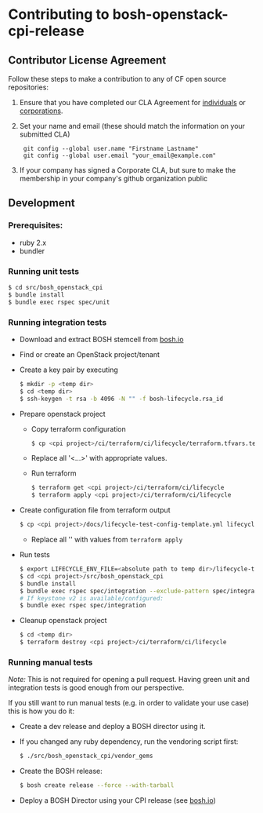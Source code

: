 # Contributing to bosh-openstack-cpi-release

## Contributor License Agreement

Follow these steps to make a contribution to any of CF open source repositories:

1. Ensure that you have completed our CLA Agreement for
   [individuals](http://cloudfoundry.org/pdfs/CFF_Individual_CLA.pdf) or
   [corporations](http://cloudfoundry.org/pdfs/CFF_Corporate_CLA.pdf).

1. Set your name and email (these should match the information on your submitted CLA)

        git config --global user.name "Firstname Lastname"
        git config --global user.email "your_email@example.com"

1. If your company has signed a Corporate CLA, but sure to make the membership in your company's github organization public


## Development

### Prerequisites:
- ruby 2.x
- bundler

### Running unit tests
```bash
$ cd src/bosh_openstack_cpi
$ bundle install
$ bundle exec rspec spec/unit
```

### Running integration tests
- Download and extract BOSH stemcell from [bosh.io](http://bosh.io/stemcells/bosh-openstack-kvm-ubuntu-trusty-go_agent)
- Find or create an OpenStack project/tenant
- Create a key pair by executing
  
  ```bash
  $ mkdir -p <temp dir>
  $ cd <temp dir>
  $ ssh-keygen -t rsa -b 4096 -N "" -f bosh-lifecycle.rsa_id
  ```
- Prepare openstack project
  - Copy terraform configuration
  
    ```bash
    $ cp <cpi project>/ci/terraform/ci/lifecycle/terraform.tfvars.template terraform.tfvars
    ```
  - Replace all '<...>' with appropriate values.
  - Run terraform
  
    ```bash
    $ terraform get <cpi project>/ci/terraform/ci/lifecycle
    $ terraform apply <cpi project>/ci/terraform/ci/lifecycle
    ```
- Create configuration file from terraform output
  
  ```bash
  $ cp <cpi project>/docs/lifecycle-test-config-template.yml lifecycle-test-config.yml
  ```
  - Replace all '<replace-me>' with values from `terraform apply`
- Run tests
  
  ```bash
  $ export LIFECYCLE_ENV_FILE=<absolute path to temp dir>/lifecycle-test-config.yml
  $ cd <cpi project>/src/bosh_openstack_cpi
  $ bundle install
  $ bundle exec rspec spec/integration --exclude-pattern spec/integration/lifecycle_v2_spec.rb
  # If keystone v2 is available/configured:
  $ bundle exec rspec spec/integration
  ```
- Cleanup openstack project
  
  ```bash
  $ cd <temp dir>
  $ terraform destroy <cpi project>/ci/terraform/ci/lifecycle
  ```


### Running manual tests
*Note:* This is not required for opening a pull request. Having green unit and integration tests is good enough from our perspective.

If you still want to run manual tests (e.g. in order to validate your use case) this is how you do it: 

- Create a dev release and deploy a BOSH director using it. 
 
- If you changed any ruby dependency, run the vendoring script first:
    
    ```bash
    $ ./src/bosh_openstack_cpi/vendor_gems
    ```

- Create the BOSH release:

    ```bash
    $ bosh create release --force --with-tarball
    ```

- Deploy a BOSH Director using your CPI release (see [bosh.io](http://bosh.io/docs/init-openstack.html#create-manifest))

